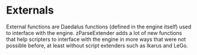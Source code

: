 # Externals
External functions are Daedalus functions (defined in the engine itself) used to interface with the engine. zParseExtender adds a lot of new functions that help scripters to interface with the engine in more ways that were not possible before, at least without script extenders such as Ikarus and LeGo.

